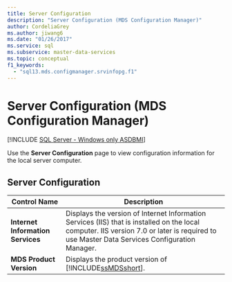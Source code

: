 ```yaml
---
title: Server Configuration
description: "Server Configuration (MDS Configuration Manager)"
author: CordeliaGrey
ms.author: jiwang6
ms.date: "01/26/2017"
ms.service: sql
ms.subservice: master-data-services
ms.topic: conceptual
f1_keywords:
  - "sql13.mds.configmanager.srvinfopg.f1"
---
```

# Server Configuration (MDS Configuration Manager)

[!INCLUDE [SQL Server - Windows only ASDBMI](../includes/applies-to-version/sql-windows-only-asdbmi.md)]

  Use the **Server Configuration** page to view configuration information for the local server computer.  
  
## Server Configuration  
  
|Control Name|Description|  
|------------------|-----------------|  
|**Internet Information Services**|Displays the version of Internet Information Services (IIS) that is installed on the local computer. IIS version 7.0 or later is required to use Master Data Services Configuration Manager.|  
|**MDS Product Version**|Displays the product version of [!INCLUDE[ssMDSshort](../includes/ssmdsshort-md.md)].|  
  
  

